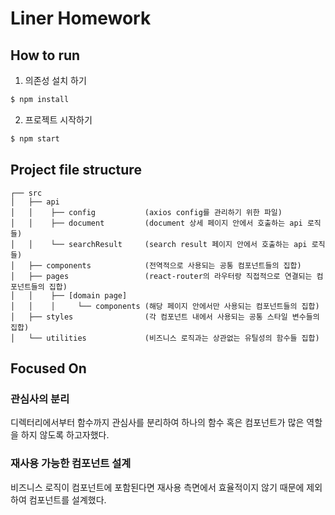 # Liner Homework

## How to run
1. 의존성 설치 하기

```bash
$ npm install 
```

2. 프로젝트 시작하기

```bash
$ npm start 
```

## Project file structure

```
┌── src    
│   ├── api
│   │    ├── config           (axios config를 관리하기 위한 파일)
│   │    ├── document         (document 상세 페이지 안에서 호출하는 api 로직들)
│   │    └── searchResult     (search result 페이지 안에서 호출하는 api 로직들)
│   ├── components            (전역적으로 사용되는 공통 컴포넌트들의 집합)
│   ├── pages                 (react-router의 라우터랑 직접적으로 연결되는 컴포넌트들의 집합)
│   │    ├── [domain page]       
│   │    │     └── components (해당 페이지 안에서만 사용되는 컴포넌트들의 집합)
│   ├── styles                (각 컴포넌트 내에서 사용되는 공통 스타일 변수들의 집합)
│   └── utilities             (비즈니스 로직과는 상관없는 유틸성의 함수들 집합)
```

## Focused On
### 관심사의 분리
디렉터리에서부터 함수까지 관심사를 분리하여 하나의 함수 혹은 컴포넌트가 많은 역할을 하지 않도록 하고자했다.

### 재사용 가능한 컴포넌트 설계
비즈니스 로직이 컴포넌트에 포함된다면 재사용 측면에서 효율적이지 않기 때문에 제외하여 컴포넌트를 설계했다.